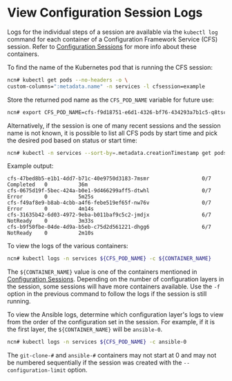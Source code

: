 # View Configuration Session Logs

Logs for the individual steps of a session are available via the `kubectl log` command for each container of a Configuration Framework Service \(CFS\) session. Refer to [Configuration Sessions](Configuration_Sessions.md) for more info about these containers.

To find the name of the Kubernetes pod that is running the CFS session:

```bash
ncn# kubectl get pods --no-headers -o \
custom-columns=":metadata.name" -n services -l cfsession=example
```

Store the returned pod name as the `CFS_POD_NAME` variable for future use:

```bash
ncn# export CFS_POD_NAME=cfs-f9d18751-e6d1-4326-bf76-434293a7b1c5-q8tsc
```

Alternatively, if the session is one of many recent sessions and the session name is not known, it is possible to list all CFS pods by start time and pick the desired pod based on status or start time:

```bash
ncn# kubectl -n services --sort-by=.metadata.creationTimestamp get pods | grep cfs
```

Example output:

```text
cfs-47bed8b5-e1b1-4dd7-b71c-40e9750d3183-7msmr                 0/7     Completed   0          36m
cfs-0675d19f-5bec-424a-b0e1-9d466299aff5-dtwhl                 0/7     Error       0          5m25s
cfs-f49af8e9-b8ab-4cbb-a4f6-febe519ef65f-nw76v                 0/7     Error       0          4m14s
cfs-31635b42-6d03-4972-9eba-b011baf9c5c2-jmdjx                 6/7     NotReady    0          3m33s
cfs-b9f50fbe-04de-4d9a-b5eb-c75d2d561221-dhgg6                 6/7     NotReady    0          2m10s
```

To view the logs of the various containers:

```bash
ncn# kubectl logs -n services ${CFS_POD_NAME} -c ${CONTAINER_NAME}
```

The `${CONTAINER_NAME}` value is one of the containers mentioned in [Configuration Sessions](Configuration_Sessions.md). Depending on the number of configuration layers in the session, some sessions will have more containers available. Use the `-f` option in the previous command to follow the logs if the session is still running.

To view the Ansible logs, determine which configuration layer's logs to view from the order of the configuration set in the session. For example, if it is the first layer, the `${CONTAINER_NAME}` will be `ansible-0`.

```bash
ncn# kubectl logs -n services ${CFS_POD_NAME} -c ansible-0
```

The `git-clone-#` and `ansible-#` containers may not start at 0 and may not be numbered sequentially if the session was created with the `--configuration-limit` option.

